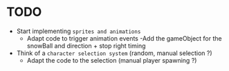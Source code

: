 # TODO

- Start implementing `sprites and animations`
  - Adapt code to trigger animation events
 -Add the gameObject for the snowBall and direction + stop right timing
- Think of a `character selection system` (random, manual selection ?)
  - Adapt the code to the selection (manual player spawning ?)